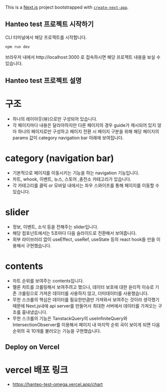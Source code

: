 This is a [Next.js](https://nextjs.org) project bootstrapped with [`create-next-app`](https://nextjs.org/docs/app/api-reference/cli/create-next-app).

## Hanteo test 프로젝트 시작하기

CLI 터미널에서 해당 프로젝트를 시작합니다.

```bash
npm run dev
```

브라우저 내에서 http://localhost:3000 로 접속하시면 해당 프로젝트 내용을 보실 수 있습니다.

## Hanteo test 프로젝트 설명

# 구조

- 하나의 레이아웃(뷰)으로만 구성되어 있습니다.
- 각 페이지마다 내용은 달라야하지만 다른 페이지의 경우 guide가 제시되어 있지 않아 하나의 페이지로만 구성하고 페이지 전환 시 페이지 구분을 위해 해당 페이지의 params 값이 category navigation bar 아래에 보여집니다.

# category (navigation bar)

- 기본적으로 페이지를 이동시키는 기능을 하는 navigation 기능입니다.
- 차트, whook, 이벤트, 뉴스, 스토어 ,충전소 카테고리가 있습니다.
- 각 카테고리를 클릭 or 모바일 내에서는 좌우 스와이프를 통해 페이지를 이동할 수 있습니다.

# slider

- 정보, 이벤트, 소식 등을 전해주는 slider입니다.
- 해당 컴포넌트에서는 5초마다 다음 슬라이드로 전환해서 보여줍니다.
- 외부 라이브러리 없이 useEffect, useRef, useState 등의 react hook들 만을 이용해서 구현했습니다.

# contents

- 차트 순위를 보여주는 contents입니다.
- 멜론 차트를 크롤링해서 보여주려고 했으나, 데이터 보호에 대한 윤리적 이슈로 기존 크롤링으로 가져온 데이터를 사용하지 않고, 더미데이터를 사용했습니다.
- 무한 스크롤의 핵심은 데이터를 필요한만큼만 가져와서 보여주는 것이라 생각했기 때문에 Next.js내에 api server를 만들어서 최대한 서버에서 데이터를 가져오는 구조를 흉내냈습니다.
- 무한 스크롤의 기능은 TanstackQuery의 useInfiniteQuery와 IntersectionObserver를 이용해서 페이지 내 마지막 순위 곡이 보이게 되면 다음 순위의 곡 10개를 불러오는 기능을 구현했습니다.

## Deploy on Vercel

# vercel 배포 링크

- https://hanteo-test-omega.vercel.app/chart
